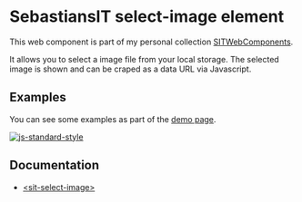 # SebastiansIT select-image element
This web component is part of my personal collection [SITWebComponents](../README.md).

It allows you to select a image file from your local storage. The selected image is shown and can be craped as a data URL via Javascript.

## Examples
You can see some examples as part of the [demo page](./demo.html).

[![js-standard-style](https://img.shields.io/badge/code%20style-standard-brightgreen.svg)](http://standardjs.com)

## Documentation

* [&lt;sit-select-image&gt;](./doc/CustomElement.md)
